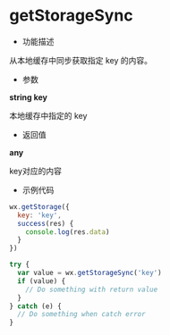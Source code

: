 # getStorageSync

- 功能描述

从本地缓存中同步获取指定 key 的内容。

- 参数

**string key**

本地缓存中指定的 key

- 返回值

**any**

key对应的内容

- 示例代码

```js
wx.getStorage({
  key: 'key',
  success(res) {
    console.log(res.data)
  }
})
```

```js
try {
  var value = wx.getStorageSync('key')
  if (value) {
    // Do something with return value
  }
} catch (e) {
  // Do something when catch error
}
```